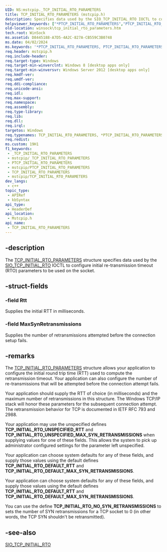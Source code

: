 ```yaml
---
UID: NS:mstcpip._TCP_INITIAL_RTO_PARAMETERS
title: TCP_INITIAL_RTO_PARAMETERS (mstcpip.h)
description: Specifies data used by the SIO_TCP_INITIAL_RTO IOCTL to configure initial re-transmission timeout (RTO) parameters to be used on the socket.
helpviewer_keywords: ["*PTCP_INITIAL_RTO_PARAMETERS","PTCP_INITIAL_RTO_PARAMETERS","PTCP_INITIAL_RTO_PARAMETERS structure pointer [Winsock]","TCP_INITIAL_RTO_PARAMETERS","TCP_INITIAL_RTO_PARAMETERS structure [Winsock]","mstcpip/PTCP_INITIAL_RTO_PARAMETERS","mstcpip/TCP_INITIAL_RTO_PARAMETERS","winsock.tcp_initial_rto_parameters"]
old-location: winsock\tcp_initial_rto_parameters.htm
tech.root: WinSock
ms.assetid: D8445188-A7D5-4A2C-827A-CB559C3B0748
ms.date: 04/02/2024
ms.keywords: '*PTCP_INITIAL_RTO_PARAMETERS, PTCP_INITIAL_RTO_PARAMETERS, PTCP_INITIAL_RTO_PARAMETERS structure pointer [Winsock], TCP_INITIAL_RTO_PARAMETERS, TCP_INITIAL_RTO_PARAMETERS structure [Winsock], mstcpip/PTCP_INITIAL_RTO_PARAMETERS, mstcpip/TCP_INITIAL_RTO_PARAMETERS, winsock.tcp_initial_rto_parameters'
req.header: mstcpip.h
req.include-header: 
req.target-type: Windows
req.target-min-winverclnt: Windows 8 [desktop apps only]
req.target-min-winversvr: Windows Server 2012 [desktop apps only]
req.kmdf-ver: 
req.umdf-ver: 
req.ddi-compliance: 
req.unicode-ansi: 
req.idl: 
req.max-support: 
req.namespace: 
req.assembly: 
req.type-library: 
req.lib: 
req.dll: 
req.irql: 
targetos: Windows
req.typenames: TCP_INITIAL_RTO_PARAMETERS, *PTCP_INITIAL_RTO_PARAMETERS
req.redist: 
ms.custom: 19H1
f1_keywords:
 - _TCP_INITIAL_RTO_PARAMETERS
 - mstcpip/_TCP_INITIAL_RTO_PARAMETERS
 - PTCP_INITIAL_RTO_PARAMETERS
 - mstcpip/PTCP_INITIAL_RTO_PARAMETERS
 - TCP_INITIAL_RTO_PARAMETERS
 - mstcpip/TCP_INITIAL_RTO_PARAMETERS
dev_langs:
 - c++
topic_type:
 - APIRef
 - kbSyntax
api_type:
 - HeaderDef
api_location:
 - Mstcpip.h
api_name:
 - TCP_INITIAL_RTO_PARAMETERS
---
```


## -description

The <a href="/windows/win32/api/mswsock/ns-mswsock-transmit_file_buffers">TCP_INITIAL_RTO_PARAMETERS</a> structure  specifies data used by the <a href="/windows/win32/winsock/sio-tcp-initial-rto">SIO_TCP_INITIAL_RTO</a> IOCTL to configure initial re-transmission timeout (RTO) parameters to be used on the socket.

## -struct-fields

### -field Rtt

Supplies the initial RTT in milliseconds.

### -field MaxSynRetransmissions

Supplies the number of retransmissions attempted before the connection setup fails.

## -remarks

The <a href="/windows/win32/api/mswsock/ns-mswsock-transmit_file_buffers">TCP_INITIAL_RTO_PARAMETERS</a> structure allows your application to configure the initial round trip time (RTT) used to compute the retransmission timeout. Your application can also configure the number of re-transmissions that will be attempted before the connection attempt fails. 

Your application should supply the RTT of choice (in milliseconds) and the maximum number of retransmissions in this structure. The Windows TCP/IP stack will honor these parameters for the subsequent connection attempt. The retransmission behavior for TCP is documented in IETF RFC 793 and 2988.

Your application may use the unspecified defines <b>TCP_INITIAL_RTO_UNSPECIFIED_RTT</b> and <b>TCP_INITIAL_RTO_UNSPECIFIED_MAX_SYN_RETRANSMISSIONS</b> when supplying values for one of these fields. This allows the system to pick up administrator configured settings for the parameter left unspecified.

Your application can choose system defaults for any of these fields, and supply those values using the default defines <b>TCP_INITIAL_RTO_DEFAULT_RTT</b> and <b>TCP_INITIAL_RTO_DEFAULT_MAX_SYN_RETRANSMISSIONS</b>.

Your application can choose system defaults for any of these fields, and supply those values using the default defines <b>TCP_INITIAL_RTO_DEFAULT_RTT</b> and <b>TCP_INITIAL_RTO_DEFAULT_MAX_SYN_RETRANSMISSIONS</b>.

You can use the define **TCP_INITIAL_RTO_NO_SYN_RETRANSMISSIONS** to sets the number of SYN retransmissions for a TCP socket to 0 (in other words, the TCP SYN shouldn't be retransmitted).

## -see-also

<a href="/windows/win32/winsock/sio-tcp-initial-rto">SIO_TCP_INITIAL_RTO</a>
